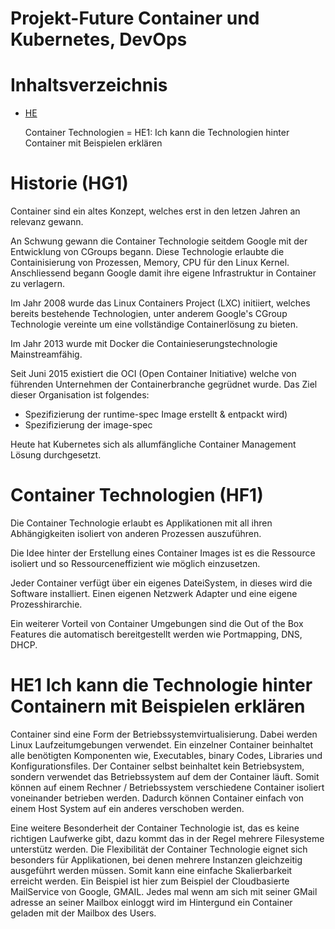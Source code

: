Projekt-Future Container und Kubernetes, DevOps
========

# Inhaltsverzeichnis
- [HE](/01_Kompetenzen/HE/)

    Container Technologien = HE1: Ich kann die Technologien hinter Container mit Beispielen erklären

# Historie (HG1)

Container sind ein altes Konzept, welches erst in den letzen Jahren an relevanz gewann. 

An Schwung gewann die Container Technologie seitdem Google mit der Entwicklung von CGroups begann. Diese Technologie erlaubte die Containisierung von Prozessen, Memory, CPU für den Linux Kernel. Anschliessend begann Google damit ihre eigene Infrastruktur in Container zu verlagern. 

Im Jahr 2008 wurde das Linux Containers Project (LXC) initiiert, welches bereits bestehende Technologien, unter anderem Google's CGroup Technologie vereinte um eine vollständige Containerlösung zu bieten. 

Im Jahr 2013 wurde mit Docker die Containieserungstechnologie Mainstreamfähig. 

Seit Juni 2015 existiert die OCI (Open Container Initiative) welche von führenden Unternehmen der Containerbranche gegrüdnet wurde. Das Ziel dieser Organisation ist folgendes: 
* Spezifizierung der runtime-spec Image erstellt & entpackt wird)
* Spezifizierung der image-spec 

Heute hat Kubernetes sich als allumfängliche Container Management Lösung durchgesetzt. 


# Container Technologien (HF1)

Die Container Technologie erlaubt es Applikationen mit all ihren Abhängigkeiten isoliert von anderen Prozessen auszuführen. 

Die Idee hinter der Erstellung eines Container Images ist es die Ressource isoliert und so Ressourceneffizient wie möglich einzusetzen. 

Jeder Container verfügt über ein eigenes DateiSystem, in dieses wird die Software installiert. Einen eigenen Netzwerk Adapter und eine eigene Prozesshirarchie. 

Ein weiterer Vorteil von Container Umgebungen sind die Out of the Box Features die automatisch bereitgestellt werden wie Portmapping, DNS, DHCP.


# HE1 Ich kann die Technologie hinter Containern mit Beispielen erklären

Container sind eine Form der Betriebssystemvirtualisierung. Dabei werden Linux Laufzeitumgebungen verwendet.
Ein einzelner Container beinhaltet alle benötigten Komponenten wie, Executables, binary Codes, Libraries und Konfigurationsfiles. 
Der Container selbst beinhaltet kein Betriebsystem, sondern verwendet das Betriebssystem auf dem der Container läuft. Somit können auf einem Rechner / Betriebssystem verschiedene Container isoliert voneinander betrieben werden. Dadurch können Container einfach von einem Host System auf ein anderes verschoben werden.

Eine weitere Besonderheit der Container Technologie ist, das es keine richtigen Laufwerke gibt, dazu kommt das in der Regel mehrere Filesysteme unterstütz werden. 
Die Flexibilität der Container Technologie eignet sich besonders für Applikationen, bei denen mehrere Instanzen gleichzeitig ausgeführt werden müssen. Somit kann eine einfache Skalierbarkeit erreicht werden. Ein Beispiel ist hier zum Beispiel der Cloudbasierte MailService von Google, GMAIL. Jedes mal wenn am sich mit seiner GMail adresse an seiner Mailbox einloggt wird im Hintergund ein Container geladen mit der Mailbox des Users. 





